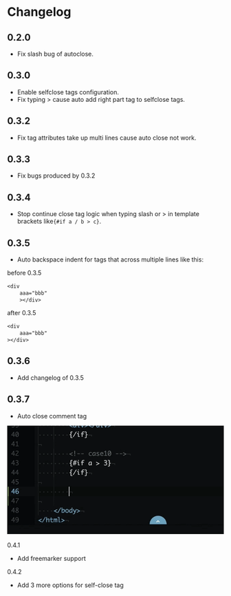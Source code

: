 # Changelog

## 0.2.0
- Fix slash bug of autoclose.

## 0.3.0
- Enable selfclose tags configuration.
- Fix typing > cause auto add right part tag to selfclose tags.

## 0.3.2
- Fix tag attributes take up multi lines cause auto close not work.

## 0.3.3
- Fix bugs produced by 0.3.2

## 0.3.4
- Stop continue close tag logic when typing slash or > in template brackets like`{#if a / b > c}`.

## 0.3.5
- Auto backspace indent for tags that across multiple lines like this:

before 0.3.5
```
<div
    aaa="bbb"
    ></div>
```
after 0.3.5
```
<div
    aaa="bbb"
></div>
```

## 0.3.6
- Add changelog of 0.3.5


## 0.3.7
- Auto close comment tag

![A screenshot of 0.3.7](https://raw.githubusercontent.com/yubaoquan/yubaoquan.github.io/master/images/auto-close-html2-demo/commentDemo.gif)

0.4.1
- Add freemarker support

0.4.2
- Add 3 more options for self-close tag
